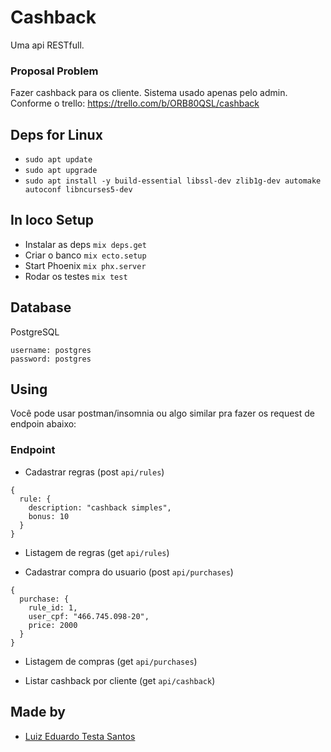 # Cashback

  Uma api RESTfull.

### Proposal Problem

  Fazer cashback para os cliente. Sistema usado apenas pelo admin. Conforme o trello:
  https://trello.com/b/ORB80QSL/cashback

## Deps for Linux

- `sudo apt update`
- `sudo apt upgrade`
- `sudo apt install -y build-essential libssl-dev zlib1g-dev automake autoconf libncurses5-dev`

## In loco Setup

- Instalar as deps `mix deps.get`
- Criar o banco `mix ecto.setup`
- Start Phoenix  `mix phx.server`
- Rodar os testes `mix test`

## Database
  PostgreSQL
  ```
  username: postgres
  password: postgres
  ```

## Using

 Você pode usar postman/insomnia ou algo similar pra fazer os request de endpoin abaixo:

### Endpoint

 - Cadastrar regras (post `api/rules`)
  ```
  {
    rule: { 
      description: "cashback simples", 
      bonus: 10
    }
  }
  ```

 - Listagem de regras (get `api/rules`)

 - Cadastrar compra do usuario (post `api/purchases`)
  ```
  {
    purchase: { 
      rule_id: 1,
      user_cpf: "466.745.098-20",
      price: 2000
    }
  }
  ```

 - Listagem de compras (get `api/purchases`)

 - Listar cashback por cliente (get `api/cashback`)

## Made by

 - [Luiz Eduardo Testa Santos](https://github.com/luizeduardotesta)